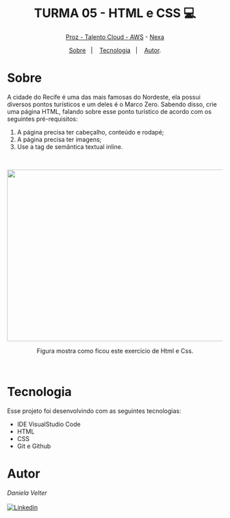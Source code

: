 <h1 align="center"> TURMA 05 -  HTML e CSS 💻 </h1>

<p align="center"> <a href="https://prozeducacao.com.br/" target="_blank">Proz - Talento Cloud - </a><a href="https://aws.amazon.com/pt/" target="_blank">AWS</a> - <a href="https://www.nexaresources.com/" target="_blank">Nexa</a> </p>

<p align="center">
<a href="#sobre">Sobre</a>&nbsp;&nbsp;&nbsp|&nbsp;&nbsp;&nbsp;
<a href="#tecnologia">Tecnologia</a>&nbsp;&nbsp;&nbsp|&nbsp;&nbsp;&nbsp;
<a href="#autor">Autor</a>.</p>

# Sobre
A cidade do Recife é uma das mais famosas do Nordeste, ela possui diversos pontos turísticos e um deles é o Marco Zero. Sabendo disso, crie uma página HTML, falando sobre esse ponto turístico de acordo com os seguintes pré-requisitos:

1.  A página precisa ter cabeçalho, conteúdo e rodapé;
2.  A página precisa ter imagens;
3.  Use a tag de semântica textual inline.

<br>

<p align="center">
<img src="https://github.com/Daniela2319/proz-talento-cloud-aws-nexa/assets/106537496/6814d0cc-c3e4-49d9-a94c-1ca54ae6adea" height="400" width="800">
  <br>
      
 </p>
 <p align="center">
    Figura mostra como ficou este exercício de Html e Css.
 </p>
<br>

# Tecnologia

Esse projeto foi desenvolvindo com as seguintes tecnologias:

- IDE VisualStudio Code
- HTML
- CSS
- Git e Github

# Autor

_Daniela Velter_
<br>
<br>
[![Linkedin](https://img.shields.io/badge/DANIELA-0077B5?style=for-the-badge&logo=linkedin&logoColor=white)](https://www.linkedin.com/in/daniela-velter-231485f/)




